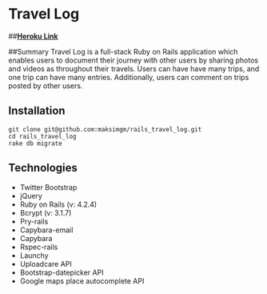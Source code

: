 # Travel Log
##[**Heroku Link**](https://mysterious-oasis-5854.herokuapp.com/)

##Summary
Travel Log is a full-stack Ruby on Rails application which enables users to document their journey with other users by sharing photos and videos as throughout their travels. Users can have have many trips, and one trip can have many entries. Additionally, users can comment on trips posted by other users.

## Installation
	git clone git@github.com:maksimgm/rails_travel_log.git
	cd rails_travel_log
	rake db migrate

## Technologies
* Twitter Bootstrap
* jQuery
* Ruby on Rails (v: 4.2.4)
* Bcrypt (v: 3.1.7)
* Pry-rails
* Capybara-email
* Capybara
* Rspec-rails
* Launchy
* Uploadcare API
* Bootstrap-datepicker API
* Google maps place autocomplete API
